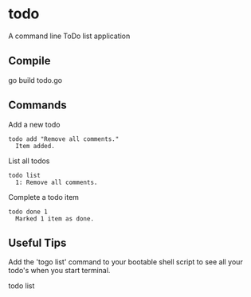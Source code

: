 # todo
A command line ToDo list application

## Compile
go build todo.go

## Commands

Add a new todo
```
todo add "Remove all comments."
  Item added.
```

List all todos
```
todo list
  1: Remove all comments.
```

Complete a todo item
```
todo done 1
  Marked 1 item as done.
```



## Useful Tips
Add the 'togo list' command to your bootable shell script to see all your todo's when you start terminal.

todo list

